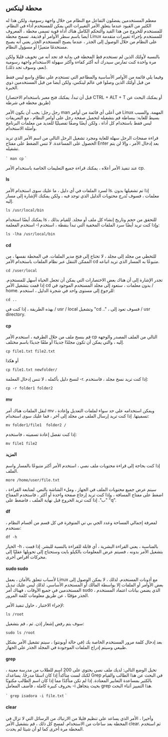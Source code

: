 ## محطة لينكس

معظم المستخدمين يفضلون التفاعل مع النظام من خلال واجهة رسومية، ولكن هذا له الكثير من القيود عندما يتعلق الأمر التغييرات التي يمكن للمستخدم أداء في النظام. للمستخدم للخروج من هذا القيد والتحكم الكامل هناك أداة قوية تسمى محطة ، المعروف أيضا باسم سطر الأوامر أو قذيفة. تسمح محطة Linux للمستخدم بإجراء تغييرات متقدمة على النظام من خلال الوصول إلى الجذر ، عندما يصبح المستخدم الجذر يعني أنه يصبح مستخدمًا متميزًا أو مسؤول النظام.

بالنسبة لأولئك الذين لم تستخدم قط المحطة في بداية قد تجد أنه من تخويف قليلا ولكن مرة واحدة كنت تمارس سيدرك أنه أكثر كفاءة وأكثر سهولة الاستخدام واجهة رسومية (نعم، وسوف تجد ذلك).

وفيما يلي قائمة من الأوامر الأساسية والمطاعم التي تستخدم على نطاق واسع ليس فقط من قبل أولئك الذين وصلوا في عالم لينكس، ولكن أيضا من قبل المستخدمين ذوي الخبرة.

(قبل أن تبدأ، يمكنك فتح معبر باستخدام الاختصار CTRL + ALT + T أو يمكنك البحث عن طريق محطة في شرطة)

رجل رجل:
يجب أن يكون الأمر man في أعلى أي قائمة من أوامر Linux المهمة. والسبب بسيط للغاية: ببساطة قم بتشغيله لتحميل صفحة رجل على أوامر النظام ، مع التعريفات ليس فقط باستخدام كل أداة ، ولكن أيضًا وصفًا تفصيليًا للعديد من معلمات البرنامج وأمثلة الاستخدام.

قراءة صفحات الرجل سهلة للغاية ومجرد تشغيل الرجل التالي من اسم الأمر الذي تريد الحصول على المساعدة. لا تنس الضغط على مفتاح Enter بعد إدخال الأمر ، وإلا لن يتم تشغيله.

`` `
man cp
`` `

عند تنفيذ الأمر أعلاه ، يمكنك قراءة جميع التعليمات الخاصة باستخدام الأمر cp.


#### ls
لسرد الملفات في أي دليل ، ما عليك سوى استخدام الأمر ls. إذا تم تشغيلها بدون معلمات ، فسوف تُدرج محتويات الدليل الذي توجد فيه ، ولكن يمكنك الإشارة إلى مسار إليه.

```
ls /usr/local/bin
```
يمكنك أيضًا استخدام ls للتحقق من حجم وتاريخ إنشاء كل ملف أو مجلد. للقيام بذلك ، استخدم المعلمة -l وإذا كنت تريد أيضًا سرد الملفات المخفية التي تبدأ بنقطة ، استخدم:

```
ls -lha /usr/local/bin
```


#### cd
للتخطي من مجلد إلى مجلد ، لا تحتاج إلى فتح مدير الملفات. في المحطة نفسها ، من الممكن التنقل عبر نظام الملفات باستخدام الأمر cd متبوعًا به
المسار الذي تريد اتباعه.

```
cd /user/local
```

تجدر الإشارة إلى أن هناك بعض الاختصارات التي يمكن أن تجعل الحياة أسهل للمستخدم. إذا قمت بتشغيل الأمر cd بدون معلمات ، ستعود إلى مجلد المستخدم الموجود في / home. للرجوع إلى مستوى واحد في شجرة الدليل ، استخدم:

```
cd ..
```

بهذه الطريقة ، إذا كنت في / usr / local وتشغيل "cd .." ، فسوف تعود إلى / usr directory.

#### cp
قم بنسخ ملف من خلال الطرفية ، استخدم الأمر cp التالي من الملف المصدر والوجهة إليه ، والتي يمكن أن تكون مجلدًا جديدًا أو ملفًا جديدًا باسم مختلف.

```
cp file1.txt file2.txt
```

أو هكذا

```
cp file1.txt newfolder/
```

لنسخ دليل بأكمله ، لا تنس إدخال المعلمة -r. إذا كنت تريد نسخ مجلد ، فاستخدم:

```
cp -r folder1 folder2
```

#### mv
لنقل الملفات هناك أمر mv ، ويمكن استخدامه على حد سواء لملفات التعديل وإعادة تسميتها. إذا كنت تريد إرسال الملف من مجلد إلى آخر ، فما عليك سوى استخدام:

```
mv folder1/file1  folder2 /
```

إذا كنت تفضل إعادة تسميته ، فاستخدم:

```
mv file1 file2
```

#### المزيد
إذا كنت بحاجة إلى قراءة محتويات ملف نصي ، استخدم الأمر أكثر متبوعًا بالمسار واسم الملف.

```
more /home/user/file.txt
```

سيتم عرض جميع محتويات الملف في الجهاز ، وملء الشاشة بالنص. لمتابعة القراءة ، اضغط على مفتاح المسافة ، وإذا كنت تريد إرجاع صفحة واحدة أو أكثر ، فاستخدم المفتاح "ب". إذا كنت تريد الخروج قبل نهاية الملف ، فاضغط على "q".

#### df
لمعرفة إجمالي المساحة وعدد الجي بي تي المتوفرة في كل قسم من أقسام النظام ، نستخدم:

```
df -h
```
الخيار -h ، بالمناسبة ، يعني القراءة البشرية ، أي قابلة للقراءة بالنسبة للبشر. إذا قمت بتشغيل الأمر بدونه ، فسيتم عرض المعلومات بالكيلو بايت وستحتاج إلى تحويلها عقليًا إلى محركات أقراص أخرى.

#### sudo sudo
لأسباب تتعلق بالأمان ، يعمل Linux مع أذونات المستخدم. لذلك ، لا يمكن الوصول إلى بعض الأوامر أو الملفات إلا بواسطة المالك أو المستخدم الأساسي. لذلك ليس عليك تبديل المستخدمين في جميع الأوقات ، فهناك أمر sudo ، الذي يضمن بيانات اعتماد المستخدم الجذر مؤقتًا ، عن طريق معلومات كلمة المرور.

لإجراء الاختبار ، حاول تنفيذ الأمر:

```
ls /root
```

سوف يتم رفض إشعار إذن. ثم ، قم بتشغيل:

```
sudo ls /root
```

بعد إدخال كلمة مرور المستخدم الخاصة بك (في حالة أوبونتو) ، سيتم تشغيل الأمر بشكل طبيعي وسيتم إدراج الملفات الموجودة في المجلد الجذر على الجهاز.

#### grep
تخيل الوضع التالي: لديك ملف نصي يحتوي على 200 اسم للطلاب من مدرسة معينة ، لكنك لست متأكداً إذا كان اسمًا مدرجًا. يساعدك Grep في البحث عن هذا الطالب والقيام بالكثير بمساعدة التعابير المعتادة. إذا لم تكن متأكدًا مما إذا كان اسم الطالب مكتوبًا بحروف كبيرة كاملة ، فأضف المعامل -i بحيث يتجاهل grep هذا التمييز أثناء البحث.

`` `
grep isadora -i file.txt
`` `

#### clear
وأخيرا ، الأمر الذي يساعد على تنظيم قليلا من الارتباك من الرسائل التي لا تزال في المحطة بعد ساعات من الاستخدام. لمسح كل ذلك ، قم بتشغيل الأمر clear. ثم استخدم المحطة مرة أخرى كما لو أن شيئا لم يحدث.

